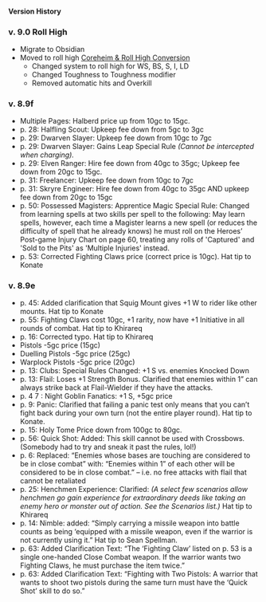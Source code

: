 #### Version History
### v. 9.0 Roll High
- Migrate to Obsidian
- Moved to roll high [Coreheim & Roll High Conversion](Coreheim%20&%20Roll%20High%20Conversion.md)
	- Changed system to roll high for WS, BS, S, I, LD
	- Changed Toughness to Toughness modifier
	- Removed automatic hits and Overkill
### v. 8.9f
- Multiple Pages: Halberd price up from 10gc to 15gc.
- p. 28: Halfling Scout: Upkeep fee down from 5gc to 3gc
- p. 29: Dwarven Slayer: Upkeep fee down from 10gc to 7gc
- p. 29: Dwarven Slayer: Gains Leap Special Rule _(Cannot be intercepted when charging)._
- p. 29: Elven Ranger: Hire fee down from 40gc to 35gc; Upkeep fee down from 20gc to 15gc.
- p. 31: Freelancer: Upkeep fee down from 10gc to 7gc
- p. 31: Skryre Engineer: Hire fee down from 40gc to 35gc AND upkeep fee down from 20gc to 15gc
- p. 50: Possessed Magisters: Apprentice Magic Special Rule: Changed from learning spells at two skills per spell to the following: May learn spells, however, each time a Magister learns a new spell (or reduces the difficulty of spell that he already knows) he must roll on the Heroes’ Post-game Injury Chart on page 60, treating any rolls of 'Captured' and 'Sold to the Pits' as 'Multiple Injuries' instead.
- p. 53: Corrected Fighting Claws price (correct price is 10gc). Hat tip to Konate
### v. 8.9e
- p. 45: Added clarification that Squig Mount gives +1 W to rider like other mounts. Hat tip to Konate
- p. 55: Fighting Claws cost 10gc, +1 rarity, now have +1 Initiative in all rounds of combat. Hat tip to Khirareq
- p. 16: Corrected typo. Hat tip to Khirareq
- Pistols -5gc price (15gc)
- Duelling Pistols -5gc price (25gc)
- Warplock Pistols -5gc price (20gc)
- p. 13: Clubs: Special Rules Changed: +1 S vs. enemies Knocked Down
- p. 13: Flail: Loses +1 Strength Bonus. Clarified that enemies within 1” can always strike back at Flail-Wielder if they have the attacks.
- p. 4 7 : Night Goblin Fanatics: +1 S, +5gc price
- p. 9: Panic: Clarified that failing a panic test only means that you can’t fight back during your own turn (not the entire player round). Hat tip to Konate.
- p. 15: Holy Tome Price down from 100gc to 80gc.
- p. 56: Quick Shot: Added: This skill cannot be used with Crossbows. (Somebody had to try and sneak it past the rules, lol!)
- p. 6: Replaced: “Enemies whose bases are touching are considered to be in close combat” with: “Enemies within 1” of each other will be considered to be in close combat.” – i.e. no free attacks with flail that cannot be retaliated
- p. 25: Henchmen Experience: Clarified: _(A select few scenarios allow henchmen go gain experience for extraordinary deeds like taking an enemy hero or monster out of action. See the Scenarios list.)_ Hat tip to Khirareq
- p. 14: Nimble: added: “Simply carrying a missile weapon into battle counts as being ‘equipped with a missile weapon, even if the warrior is not currently using it.” Hat tip to Sean Spellman.
- p. 63: Added Clarification Text: “The ‘Fighting Claw’ listed on p. 53 is a single one-handed Close Combat weapon. If the warrior wants two Fighting Claws, he must purchase the item twice.”
- p. 63: Added Clarification Text: “Fighting with Two Pistols: A warrior that wants to shoot two pistols during the same turn must have the ‘Quick Shot’ skill to do so.”
